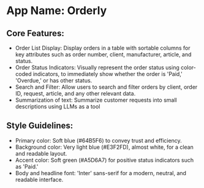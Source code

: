 # **App Name**: Orderly

## Core Features:

- Order List Display: Display orders in a table with sortable columns for key attributes such as order number, client, manufacturer, article, and status.
- Order Status Indicators: Visually represent the order status using color-coded indicators, to immediately show whether the order is 'Paid,' 'Overdue,' or has other status.
- Search and Filter: Allow users to search and filter orders by client, order ID, request, article, and any other relevant data.
- Summarization of text: Summarize customer requests into small descriptions using LLMs as a tool

## Style Guidelines:

- Primary color: Soft blue (#64B5F6) to convey trust and efficiency.
- Background color: Very light blue (#E3F2FD), almost white, for a clean and readable layout.
- Accent color: Soft green (#A5D6A7) for positive status indicators such as 'Paid.'
- Body and headline font: 'Inter' sans-serif for a modern, neutral, and readable interface.